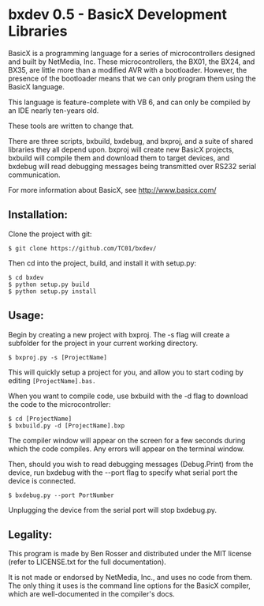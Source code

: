 bxdev 0.5 - BasicX Development Libraries
========================================

BasicX is a programming language for a series of microcontrollers designed and
built by NetMedia, Inc. These microcontrollers, the BX01, the BX24, and BX35, 
are little more than a modified AVR with a bootloader. However, the presence of
the bootloader means that we can only program them using the BasicX language.

This language is feature-complete with VB 6, and can only be compiled by an IDE 
nearly ten-years old.

These tools are written to change that.

There are three scripts, bxbuild, bxdebug, and bxproj, and a suite of shared
libraries they all depend upon. bxproj will create new BasicX projects, bxbuild
will compile them and download them to target devices, and bxdebug will read
debugging messages being transmitted over RS232 serial communication.

For more information about BasicX, see http://www.basicx.com/

Installation:
----

Clone the project with git:

`$ git clone https://github.com/TC01/bxdev/`

Then cd into the project, build, and install it with setup.py:

```
$ cd bxdev
$ python setup.py build
$ python setup.py install
```

Usage:
----

Begin by creating a new project with bxproj. The -s flag will create a 
subfolder for the project in your current working directory.

`$ bxproj.py -s [ProjectName]`

This will quickly setup a project for you, and allow you to start coding by
editing `[ProjectName].bas.`

When you want to compile code, use bxbuild with the -d flag to download the
code to the microcontroller:

```
$ cd [ProjectName]
$ bxbuild.py -d [ProjectName].bxp
```

The compiler window will appear on the screen for a few seconds during which
the code compiles. Any errors will appear on the terminal window.

Then, should you wish to read debugging messages (Debug.Print) from the device,
run bxdebug with the --port flag to specify what serial port the device is
connected.

`$ bxdebug.py --port PortNumber`

Unplugging the device from the serial port will stop bxdebug.py.

Legality:
----

This program is made by Ben Rosser and distributed under the MIT license (refer
to LICENSE.txt for the full documentation).

It is not made or endorsed by NetMedia, Inc., and uses no code from them. The
only thing it uses is the command line options for the BasicX compiler, which
are well-documented in the compiler's docs.
